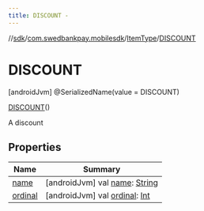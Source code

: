 ```yaml
---
title: DISCOUNT -
---
```

//[sdk](../../../../index)/[com.swedbankpay.mobilesdk](../../index)/[ItemType](../index)/[DISCOUNT](index)



# DISCOUNT  
 [androidJvm] @SerializedName(value = DISCOUNT)  
  
[DISCOUNT](index)()  


A discount

   


## Properties  
  
|  Name |  Summary | 
|---|---|
| <a name="com.swedbankpay.mobilesdk/ItemType.DISCOUNT/name/#/PointingToDeclaration/"></a>[name](name)| <a name="com.swedbankpay.mobilesdk/ItemType.DISCOUNT/name/#/PointingToDeclaration/"></a> [androidJvm] val [name](name): [String](https://kotlinlang.org/api/latest/jvm/stdlib/kotlin/-string/index.html)   <br>|
| <a name="com.swedbankpay.mobilesdk/ItemType.DISCOUNT/ordinal/#/PointingToDeclaration/"></a>[ordinal](ordinal)| <a name="com.swedbankpay.mobilesdk/ItemType.DISCOUNT/ordinal/#/PointingToDeclaration/"></a> [androidJvm] val [ordinal](ordinal): [Int](https://kotlinlang.org/api/latest/jvm/stdlib/kotlin/-int/index.html)   <br>|

